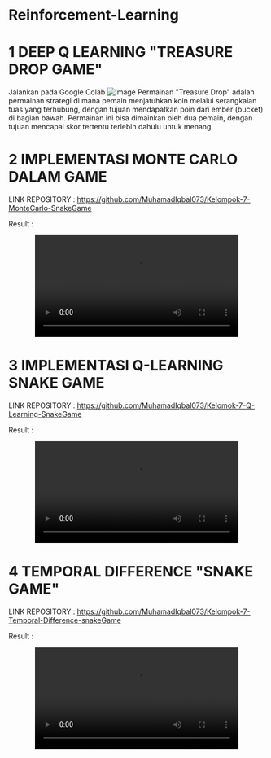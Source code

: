 # Reinforcement-Learning

# 1 DEEP Q LEARNING "TREASURE DROP GAME"
Jalankan pada Google Colab
![image](https://github.com/user-attachments/assets/2d0a5593-73db-45d2-9d7e-73f6b048abda)
Permainan "Treasure Drop" adalah permainan strategi di mana pemain menjatuhkan koin melalui serangkaian tuas yang terhubung, dengan tujuan mendapatkan poin dari ember (bucket) di bagian bawah. Permainan ini bisa dimainkan oleh dua pemain, dengan tujuan mencapai skor tertentu terlebih dahulu untuk menang.

# 2 IMPLEMENTASI MONTE CARLO DALAM GAME 

LINK REPOSITORY : https://github.com/MuhamadIqbal073/Kelompok-7-MonteCarlo-SnakeGame

Result :
<div align="center">
  <video src="https://github.com/user-attachments/assets/9cae9da6-2d9c-4baa-8657-deea26dd27ce" width="400" />
</div>


# 3 IMPLEMENTASI Q-LEARNING SNAKE GAME

LINK REPOSITORY : https://github.com/MuhamadIqbal073/Kelomok-7-Q-Learning-SnakeGame

Result : 
<div align="center">
  <video src="https://github.com/user-attachments/assets/8b7d1474-eab7-46ea-8b28-baeb1498be8a" width="400" />
</div>

# 4 TEMPORAL DIFFERENCE "SNAKE GAME"

LINK REPOSITORY : https://github.com/MuhamadIqbal073/Kelompok-7-Temporal-Difference-snakeGame

Result :
<div align="center">
  <video src="https://github.com/user-attachments/assets/362d1bd5-5069-4ddd-9c2a-33070e2652e9" width="400" />
</div>


